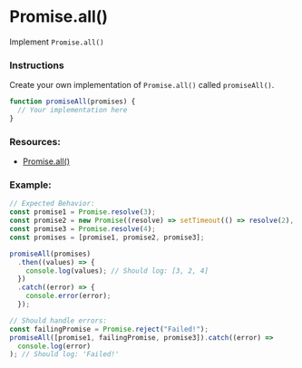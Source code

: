 # Promise.all()

Implement `Promise.all()`

### Instructions

Create your own implementation of `Promise.all()` called `promiseAll()`.

```js
function promiseAll(promises) {
  // Your implementation here
}
```

### Resources:

- [Promise.all()](https://developer.mozilla.org/ru/docs/Web/JavaScript/Reference/Global_Objects/Promise/all)

### Example:

```js
// Expected Behavior:
const promise1 = Promise.resolve(3);
const promise2 = new Promise((resolve) => setTimeout(() => resolve(2), 2000));
const promise3 = Promise.resolve(4);
const promises = [promise1, promise2, promise3];

promiseAll(promises)
  .then((values) => {
    console.log(values); // Should log: [3, 2, 4]
  })
  .catch((error) => {
    console.error(error);
  });

// Should handle errors:
const failingPromise = Promise.reject("Failed!");
promiseAll([promise1, failingPromise, promise3]).catch((error) =>
  console.log(error)
); // Should log: 'Failed!'
```
